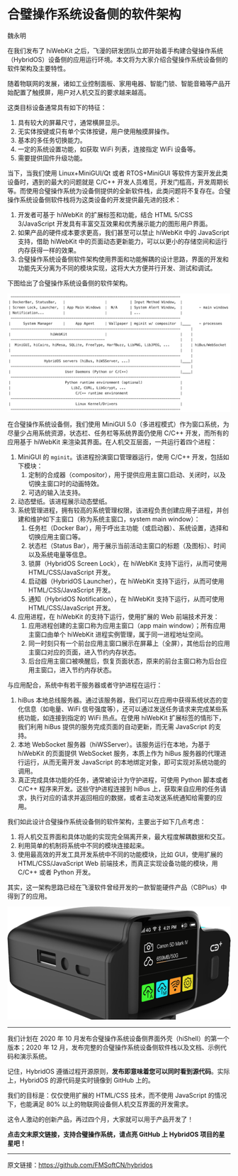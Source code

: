 # 合璧操作系统设备侧的软件架构

魏永明

在我们发布了 hiWebKit 之后，飞漫的研发团队立即开始着手构建合璧操作系统（HybridOS）设备侧的应用运行环境。本文将为大家介绍合璧操作系统设备侧的软件架构及主要特性。

随着物联网的发展，诸如工业控制面板、家用电器、智能门锁、智能音箱等产品开始配置了触摸屏，用户对人机交互的要求越来越高。

这类目标设备通常具有如下的特征：

1. 具有较大的屏幕尺寸，通常横屏显示。
1. 无实体按键或只有单个实体按键，用户使用触摸屏操作。
1. 基本的多任务切换能力。
1. 一定的系统设置功能，如获取 WiFi 列表，连接指定 WiFi 设备等。
1. 需要提供固件升级功能。

当下，当我们使用 Linux+MiniGUI/Qt 或者 RTOS+MiniGUI 等软件方案开发此类设备时，遇到的最大的问题就是 C/C++ 开发人员难觅，开发门槛高，开发周期长等。而使用合璧操作系统为设备侧提供的全新软件栈，此类问题将不复存在。合璧操作系统设备侧软件栈将为这类设备的开发提供最先进的技术：

1. 开发者可基于 hiWebKit 的扩展标签和功能，结合 HTML 5/CSS 3/JavaScript 开发具有丰富交互效果和优秀展示能力的图形用户界面。
1. 如果产品的硬件成本要求更高，我们甚至可以禁止 hiWebKit 中的 JavaScript 支持，借助 hiWebKit 中的页面动态更新能力，可以以更小的存储空间和运行内存获得一样的效果。
1. 合璧操作系统设备侧软件架构使用界面和功能解耦的设计思路，界面的开发和功能先天分离为不同的模块实现，这将大大方便并行开发、测试和调试。

下图给出了合璧操作系统设备侧的软件架构。

![合璧操作系统设备侧的软件架构](figure-arch-device-side.png)

在合璧操作系统设备侧，我们使用 MiniGUI 5.0（多进程模式）作为窗口系统，为尽量少占用系统资源，状态栏、任务栏等系统界面仍使用 C/C++ 开发，而所有的应用基于 hiWebKit 来渲染其界面。在人机交互层面，一共运行着四个进程：

1. MiniGUI 的 `mginit`。该进程扮演窗口管理器运行，使用 C/C++ 开发，包括如下模块：
   1. 定制的合成器（compositor），用于提供应用主窗口启动、关闭时，以及切换主窗口时的动画特效。
   1. 可选的输入法支持。
1. 动态壁纸。该进程展示动态壁纸。
1. 系统管理进程，拥有较高的系统管理权限，该进程负责创建应用子进程，并创建和维护如下主窗口（称为系统主窗口，system main window）：
   1. 任务栏（Docker Bar），用于呼出主功能（或启动器）、系统设置，选择和切换应用主窗口等。
   1. 状态栏（Status Bar），用于展示当前活动主窗口的标题（及图标）、时间以及系统电量等信息。
   1. 锁屏（HybridOS Screen Lock），在 hiWebKit 支持下运行，从而可使用 HTML/CSS/JavaScript 开发。
   1. 启动器（HybridOS Launcher），在 hiWebKit 支持下运行，从而可使用 HTML/CSS/JavaScript 开发。
   1. 通知（HybridOS Notification），在 hiWebKit 支持下运行，从而可使用 HTML/CSS/JavaScript 开发。
1. 应用进程，在 hiWebKit 的支持下运行，使用扩展的 Web 前端技术开发：
   1. 应用进程创建的主窗口称为应用主窗口（app main window）；所有应用主窗口由单个 hiWebKit 进程实例管理，属于同一进程地址空间。
   1. 同一时刻只有一个前台应用主窗口展示在屏幕上（全屏），其他后台的应用主窗口对应的页面，进入节约内存状态。
   1. 后台应用主窗口被唤醒后，恢复页面状态，原来的前台主窗口称为后台应用主窗口，进入节约内存状态。

与应用配合，系统中有若干服务器或者守护进程在运行：

1. hiBus 本地总线服务器。通过该服务器，我们可以在应用中获得系统状态的变化信息（如电量、WiFi 信号强度等），还可以通过发送任务请求来完成某些系统功能，如连接到指定的 WiFi 热点。在使用 hiWebKit 扩展标签的情形下，我们利用 hiBus 提供的服务完成页面的自动更新，而无需 JavaScript 的支持。
1. 本地 WebSocket 服务器（hiWSServer）。该服务运行在本地，为基于 hiWebKit 的页面提供 WebSocket 服务，本质上作为 hiBus 服务器的代理进行运行，从而无需开发 JavaScript 的本地绑定对象，即可实现对系统功能的调用。
1. 真正完成具体功能的任务，通常被设计为守护进程，可使用 Python 脚本或者 C/C++ 程序来开发。这些守护进程连接到 hiBus 上，获取来自应用的任务请求，执行对应的请求并返回相应的数据，或者主动发送系统通知给需要的应用。

我们如此设计合璧操作系统设备侧的软件架构，主要出于如下几点考虑：

1. 将人机交互界面和具体功能的实现完全隔离开来，最大程度解耦数据和交互。
1. 利用简单的机制将系统中不同的模块连接起来。
1. 使用最高效的开发工具开发系统中不同的功能模块，比如 GUI，使用扩展的 HTML/CSS/JavaScript Web 前端技术，而真正实现设备功能的模块，用 C/C++ 或者 Python 开发。

其实，这一架构思路已经在飞漫软件曾经开发的一款智能硬件产品（CBPlus）中得到了的应用。

![CBPlus](figure-cbplus.png)

---

我们计划在 2020 年 10 月发布合璧操作系统设备侧界面外壳（hiShell）的第一个版本；2020 年 12 月，发布完整的合璧操作系统设备侧软件栈以及文档、示例代码和演示系统。

记住，HybridOS 遵循过程开源原则，**发布即意味着您可以同时看到源代码**。实际上，HybridOS 的源代码是实时镜像到 GitHub 上的。

我们的目标是：仅仅使用扩展的 HTML/CSS 技术，而不使用 JavaScript 的情况下，也能满足 80% 以上的物联网设备侧人机交互界面的开发需求。

这令人激动的创新产品，再过四个月，大家就可以用于产品开发了！

**点击文末原文链接，支持合璧操作系统，请点亮 GitHub 上 HybridOS 项目的星星吧！**

---

原文链接：<https://github.com/FMSoftCN/hybridos>

